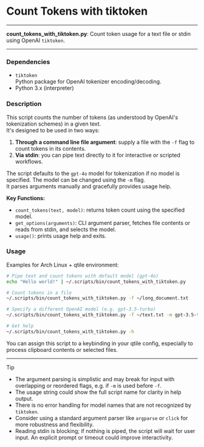 # Count Tokens with tiktoken

---

**count_tokens_with_tiktoken.py**: Count token usage for a text file or stdin using OpenAI `tiktoken`.

---

### Dependencies

- `tiktoken`  
  Python package for OpenAI tokenizer encoding/decoding.  
- Python 3.x (interpreter)

### Description

This script counts the number of tokens (as understood by OpenAI's tokenization schemes) in a given text.  
It's designed to be used in two ways:

1. **Through a command line file argument**: supply a file with the `-f` flag to count tokens in its contents.
2. **Via stdin**: you can pipe text directly to it for interactive or scripted workflows.

The script defaults to the `gpt-4o` model for tokenization if no model is specified. The model can be changed using the `-m` flag.  
It parses arguments manually and gracefully provides usage help.

**Key Functions:**
- `count_tokens(text, model)`: returns token count using the specified model.
- `get_options(arguments)`: CLI argument parser, fetches file contents or reads from stdin, and selects the model.
- `usage()`: prints usage help and exits.

### Usage

Examples for Arch Linux + qtile environment:

```sh
# Pipe text and count tokens with default model (gpt-4o)
echo "Hello world!" | ~/.scripts/bin/count_tokens_with_tiktoken.py

# Count tokens in a file
~/.scripts/bin/count_tokens_with_tiktoken.py -f ~/long_document.txt

# Specify a different OpenAI model (e.g. gpt-3.5-turbo)
~/.scripts/bin/count_tokens_with_tiktoken.py -f ~/text.txt -m gpt-3.5-turbo

# Get help
~/.scripts/bin/count_tokens_with_tiktoken.py -h
```

You can assign this script to a keybinding in your qtile config, especially to process clipboard contents or selected files.

---

> [!TIP]
> - The argument parsing is simplistic and may break for input with overlapping or reordered flags, e.g. if `-m` is used before `-f`.
> - The usage string could show the full script name for clarity in help output.
> - There is no error handling for model names that are not recognized by `tiktoken`.
> - Consider using a standard argument parser like `argparse` or `click` for more robustness and flexibility.
> - Reading stdin is blocking; if nothing is piped, the script will wait for user input. An explicit prompt or timeout could improve interactivity.